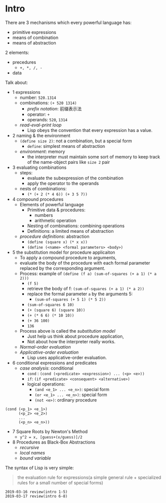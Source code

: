 # Intro

There are 3 mechanisms which every powerful language has:

- primitive expressions
- means of combination
- means of abstraction

2 elements:

- precedures
    - `+, *, /, -`
- data

Talk about:

- 1 expressions
    - number: `520.1314`
    - combinations: `(+ 520 1314)`
        - *prefix notation*: 前缀表示法
        - operator: `+` 
        - operands: `520`, `1314`
    - *read-eval-print loop*
        - Lisp obeys the convention that every expression has a value.
- 2 naming & the environment
    - `(define size 2)`: not a combination, but a special form
        - `define`: simplest means of abstraction
    - *environment*: memory
        - the interpreter must maintain some sort of memory to keep track of the name-object pairs like `size 2` pair
- 3 evaluating combinations
    - steps:
        - evaluate the subexpression of the combination
        - apply the operator to the operands
    - nests of combinations:
        - `(* (+ 2 (* 4 6)) (+ 3 5 7))`
- 4 compound procedures
    - Elements of powerful language
        - Primitive data & procedures:
            - numbers
            - arithmetic operation
        - Nesting of combinations: combining operations
        - Definitions: a limited means of abstraction
    - *procedure definitions*: abstraction
        - `(define (square x) (* x x))`
        - `(define (<name> <formal parameters> <body>) `
- 5 the substitution model for procedure applicaiton
    - To apply a compound procedure to arguments,
    - evaluate the body of the procedure with each formal parameter replaced by the corresponding argument.
    - Process: example of `(define (f a) (sum-of-squares (+ a 1) (* a 2)))`
        - `(f 5)`
        - retrieve the body of f: `(sum-of-squares (+ a 1) (* a 2))`
        - replace the formal parameter `a` by the arguments 5:
            - `(sum-of-squares (+ 5 1) (* 5 2))`
        - `(sum-of-squares 6 10)`
        - `(+ (square 6) (square 10))`
        - `(+ (* 6 6) (* 10 10))`
        - `(+ 36 100)`
        - `136`
    - Process above is called the *substitution model*
        - Just help us think about procedure application,
        - Not about how the interpreter really works.
    - *Normal-order evaluation*
    - *Applicative-order evaluation*
        - Lisp uses applicative-order evaluation.
- 6 conditional expressions and predicates
    - *case analysis*: conditional
        - `cond` : `(cond (<predicate> <expression>) ... (<p> <e>))`
        - `if`:  `(if <predicate> <consequent> <alternative>)`
        - logical operations:
            - `(and <e_1> ... <e_n>)`: special form
            - `(or <e_1> ... <e_n>)`: special form
            - `(not <e>)`: ordinary procedure

```
(cond (<p_1> <e_1>)
      (<p_2> <e_2>)
      ...
      (<p_n> <e_n>))
```

- 7 Square Roots by Newton's Method
    - `y^2 = x, [guess+(x/guess)]/2`
- 8 Procedures as Black-Box Abstractions
    - *recursive*
    - *local names*
    - *bound variable*

The syntax of Lisp is very simple:

> the evaluation rule for expressions(a simple general rule + specialized rules for a small number of special forms)

```
2019-03-16 review(intro 1-5)
2019-03-17 review(intro 6-8)
```
